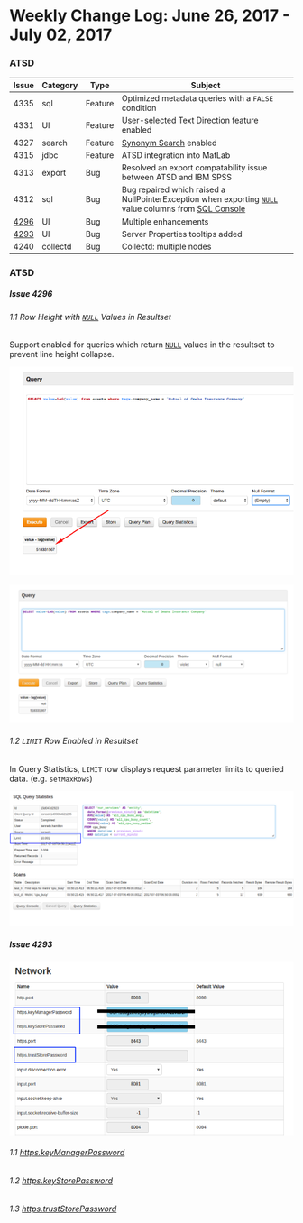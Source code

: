 Weekly Change Log: June 26, 2017 - July 02, 2017
==================================================

### ATSD 


| Issue| Category    | Type    | Subject              |
|------|-------------|---------|----------------------|
| 4335 | sql | Feature | Optimized metadata queries with a `FALSE` condition |
| 4331 | UI | Feature | User-selected Text Direction feature enabled |
| 4327 | search | Feature | [Synonym Search](https://github.com/axibase/atsd/blob/master/search/synonyms.md) enabled |
| 4315 | jdbc | Feature | ATSD integration into MatLab |
| 4313 | export | Bug | Resolved an export compatability issue between ATSD and IBM SPSS |
| 4312 | sql | Bug | Bug repaired which raised a NullPointerException when exporting [`NULL`](https://github.com/axibase/atsd/tree/master/api/sql#null) value columns from [SQL Console](https://github.com/axibase/atsd/tree/master/api/sql#overview) |
| [4296](#Issue-4296) | UI | Bug | Multiple enhancements |
| [4293](#Issue-4293) | UI | Bug | Server Properties tooltips added |
| 4240 | collectd | Bug | Collectd: multiple nodes |

### ATSD

##### Issue 4296

###### 1.1 Row Height with [`NULL`](https://github.com/axibase/atsd/tree/master/api/sql#null) Values in Resultset

Support enabled for queries which return [`NULL`](https://github.com/axibase/atsd/tree/master/api/sql#null) values in the resultset to
prevent line height collapse.

![](Images/4296.2.png)

![](Images/4296.1.png)

###### 1.2 `LIMIT` Row Enabled in Resultset

In Query Statistics, `LIMIT` row displays request parameter limits to queried data. (e.g. `setMaxRows`)

![](Images/4296.3.png)

##### Issue 4293

![](Images/4293.png)

###### 1.1 [https.keyManagerPassword](https://github.com/axibase/atsd/blob/master/installation/ssl-certificate.md)

###### 1.2 [https.keyStorePassword](https://github.com/axibase/atsd/blob/master/installation/ssl-certificate.md)

###### 1.3 [https.trustStorePassword](https://github.com/axibase/atsd/blob/master/installation/ssl-certificate.md)

